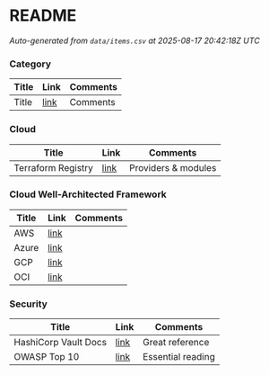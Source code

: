 # README

<!-- CSV-TABLE:START -->
_Auto-generated from `data/items.csv` at 2025-08-17 20:42:18Z UTC_

### Category

| Title | Link | Comments |
|---|---|---|
| Title | [link](URL) | Comments |

### Cloud

| Title | Link | Comments |
|---|---|---|
| Terraform Registry | [link](https://registry.terraform.io) | Providers & modules |

### Cloud Well-Architected Framework

| Title | Link | Comments |
|---|---|---|
| AWS | [link](https://aws.amazon.com/architecture/well-architected) |  |
| Azure | [link](https://learn.microsoft.com/azure/architecture/framework) |  |
| GCP | [link](https://cloud.google.com/architecture/framework) |  |
| OCI | [link](https://www.oracle.com/cloud/architecture/well-architected) |  |

### Security

| Title | Link | Comments |
|---|---|---|
| HashiCorp Vault Docs | [link](https://developer.hashicorp.com/vault) | Great reference |
| OWASP Top 10 | [link](https://owasp.org/www-project-top-ten/) | Essential reading |

<!-- CSV-TABLE:END -->
